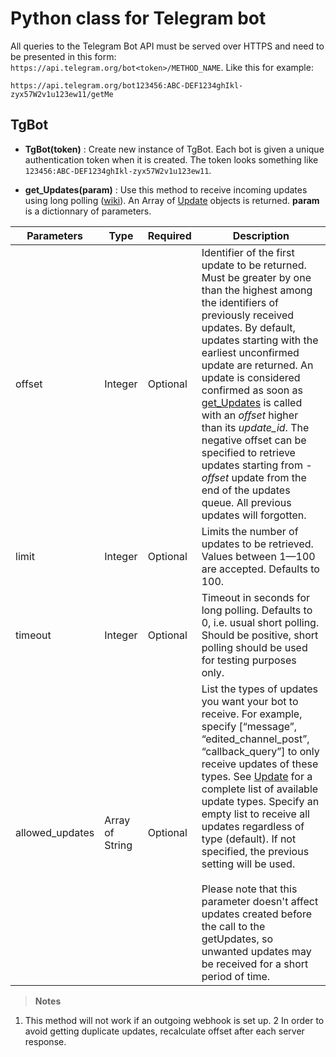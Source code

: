 Python class for Telegram bot
===================
All queries to the Telegram Bot API must be served over HTTPS and need to be presented in this form: `https://api.telegram.org/bot<token>/METHOD_NAME`. Like this for example:
```
https://api.telegram.org/bot123456:ABC-DEF1234ghIkl-zyx57W2v1u123ew11/getMe
```

TgBot
-------------
- **TgBot(token)** : Create new instance of TgBot. Each bot is given a unique authentication token when it is created. The token looks something like `123456:ABC-DEF1234ghIkl-zyx57W2v1u123ew11`.

- **get_Updates(param)** : Use this method to receive incoming updates using long polling ([wiki](https://en.wikipedia.org/wiki/Push_technology#Long_polling)). An Array of [Update](https://core.telegram.org/bots/api#update) objects is returned. **param** is a dictionnary of parameters.

Parameters      | Type			      | Required | Description
--------------- | --------------- | -------- | -----------
offset	        | Integer		      | Optional | Identifier of the first update to be returned. Must be greater by one than the highest among the identifiers of previously received updates. By default, updates starting with the earliest unconfirmed update are returned. An update is considered confirmed as soon as [get_Updates](https://core.telegram.org/bots/api#getupdates) is called with an *offset* higher than its *update_id*. The negative offset can be specified to retrieve updates starting from *-offset* update from the end of the updates queue. All previous updates will forgotten.
limit			      | Integer		      | Optional | Limits the number of updates to be retrieved. Values between 1—100 are accepted. Defaults to 100.
timeout			    | Integer		      | Optional | Timeout in seconds for long polling. Defaults to 0, i.e. usual short polling. Should be positive, short polling should be used for testing purposes only.
allowed_updates | Array of String | Optional | List the types of updates you want your bot to receive. For example, specify [“message”, “edited_channel_post”, “callback_query”] to only receive updates of these types. See [Update](https://core.telegram.org/bots/api#update) for a complete list of available update types. Specify an empty list to receive all updates regardless of type (default). If not specified, the previous setting will be used. <br><br> Please note that this parameter doesn't affect updates created before the call to the getUpdates, so unwanted updates may be received for a short period of time.

> **Notes**
 1. This method will not work if an outgoing webhook is set up.
 2 In order to avoid getting duplicate updates, recalculate offset after each server response.
